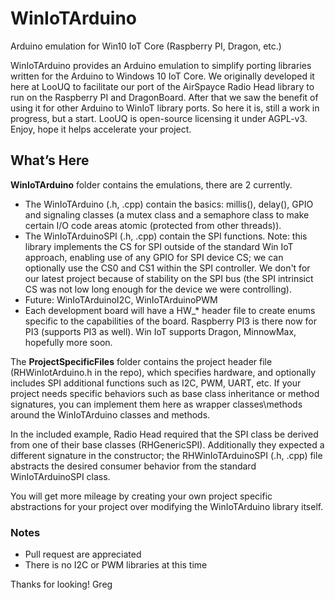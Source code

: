 # WinIoTArduino
Arduino emulation for Win10 IoT Core (Raspberry PI, Dragon, etc.)

WinIoTArduino provides an Arduino emulation to simplify porting libraries written for the Arduino to Windows 10 IoT Core.  We originally developed it here at LooUQ to facilitate our port of the AirSpayce Radio Head library to run on the Raspberry PI and DragonBoard.  After that we saw the benefit of using it for other Arduino to WinIoT library ports.  So here it is, still a work in progress, but a start.
LooUQ is open-source licensing it under AGPL-v3.  Enjoy, hope it helps accelerate your project.

## What’s Here
**WinIoTArduino** folder contains the emulations, there are 2 currently.  
* The WinIoTArduino (.h, .cpp) contain the basics: millis(), delay(), GPIO and signaling classes (a mutex class and a semaphore class to make certain I/O code areas atomic (protected from other threads)).  
* The WinIoTArduinoSPI (.h, .cpp) contain the SPI functions.  Note: this library implements the CS for SPI outside of the standard Win IoT approach, enabling use of any GPIO for SPI device CS; we can optionally use the CS0 and CS1 within the SPI controller.  We don't for our latest project because of stability on the SPI bus (the SPI intrinsict CS was not low long enough for the device we were controlling).
* Future: WinIoTArduinoI2C, WinIoTArduinoPWM
* Each development board will have a HW_* header file to create enums specific to the capabilities of the board.  Raspberry PI3 is there now for PI3 (supports PI3 as well).  Win IoT supports Dragon, MinnowMax, hopefully more soon.

The **ProjectSpecificFiles** folder contains the project header file (RHWinIotArduino.h in the repo), which specifies hardware, and optionally includes SPI additional functions such as I2C, PWM, UART, etc.  If your project needs specific behaviors such as base class inheritance or method signatures, you can implement them here as wrapper classes\methods around the WinIoTArduino classes and methods.

In the included example, Radio Head required that the SPI class be derived from one of their base classes (RHGenericSPI).  Additionally they expected a different signature in the constructor; the RHWinIoTArduinoSPI (.h, .cpp) file abstracts the desired consumer behavior from the standard WinIoTArduinoSPI class.

You will get more mileage by creating your own project specific abstractions for your project over modifying the WinIoTArduino library itself.

### Notes
* Pull request are appreciated
* There is no I2C or PWM libraries at this time

Thanks for looking!
Greg
